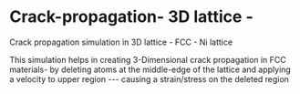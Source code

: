 # Crack-propagation- 3D lattice -
Crack propagation simulation in 3D lattice - FCC - Ni lattice 

This simulation helps in creating 3-Dimensional crack propagation in FCC materials- by deleting atoms at the middle-edge of the lattice 
and applying a velocity to upper region --- causing a strain/stress on the deleted region 



